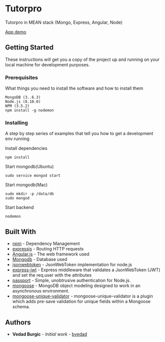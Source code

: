 # Tutorpro

Tutorpro in MEAN stack (Mongo, Express, Angular, Node)

[App demo](https://tutor-pro.herokuapp.com)

## Getting Started

These instructions will get you a copy of the project up and running on your local machine for development purposes.

### Prerequisites

What things you need to install the software and how to install them

```
MongoDB (3..6.3)
Node.js (8.10.0)
NPM (3.5.2)
npm install -g nodemon
```

### Installing

A step by step series of examples that tell you how to get a development env running

Install dependencies

```
npm install
```

Start mongodb(Ubuntu)

```
sudo service mongod start
```

Start mongodb(Mac)

```
sudo mkdir -p /data/db
sudo mongod
```

Start backend

```
nodemon
```

## Built With

* [npm](https://github.com/npm/npm) - Dependency Management
* [expressjs](https://github.com/expressjs/express) - Routing HTTP requests
* [Angular.js](https://github.com/angular/angular.js/) - The web framework used
* [Mongodb](https://github.com/mongodb/mongo) - Database used
* [jsonwebtoken](https://github.com/auth0/node-jsonwebtoken) - JsonWebToken implementation for node.js
* [express-jwt](https://github.com/auth0/express-jwt) - Express middleware that validates a JsonWebToken (JWT) and set the req.user with the attributes
* [passport](https://github.com/jaredhanson/passport) - Simple, unobtrusive authentication for Node.js.
* [mongoose](https://github.com/Automattic/mongoose) - MongoDB object modeling designed to work in an asynchronous environment.
* [mongoose-unique-validator](https://github.com/blakehaswell/mongoose-unique-validator) - mongoose-unique-validator is a plugin which adds pre-save validation for unique fields within a Mongoose schema.

## Authors

* **Vedad Burgic** - *Initial work* - [bvedad](https://github.com/bvedad)
